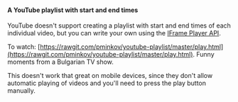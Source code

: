 #### A YouTube playlist with start and end times

YouTube doesn't support creating a playlist with start and end times of each individual video, but you can write your own using the [IFrame Player API](https://developers.google.com/youtube/iframe_api_reference).

To watch: [https://rawgit.com/pminkov/youtube-playlist/master/play.html](https://rawgit.com/pminkov/youtube-playlist/master/play.html). Funny moments from a Bulgarian TV show.

This doesn't work that great on mobile devices, since they don't allow automatic playing of videos and you'll need to press the play button manually.
